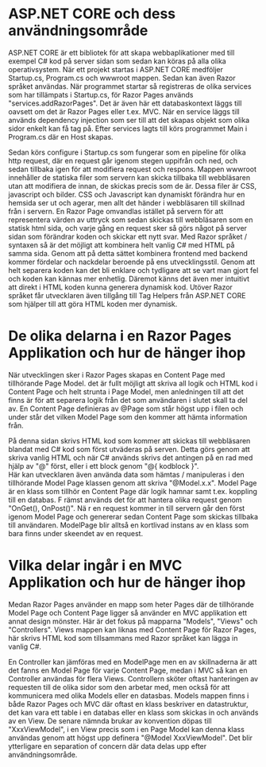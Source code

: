 # ASP.NET CORE och dess användningsområde

ASP.NET CORE är ett bibliotek för att skapa webbaplikationer med till exempel C# kod på server sidan som sedan kan köras på alla olika operativsystem.
När ett projekt startas i ASP.NET CORE medföljer Startup.cs, Program.cs och wwwroot mappen. Sedan kan även Razor språket användas.
När programmet startar så registreras de olika services som har tillämpats i Startup.cs, för Razor Pages används "services.addRazorPages". 
Det är även här ett databaskontext läggs till oavsett om det är Razor Pages eller t.ex. MVC.  När en service läggs till används dependency injection som ser till att det 
skapas objekt som olika sidor enkelt kan få tag på. Efter services lagts till körs programmet Main i Program.cs där en Host skapas. 

Sedan körs configure i Startup.cs som fungerar som en pipeline för olika http request, där en request går igenom stegen uppifrån och ned, och sedan tillbaka igen för att modifiera request och respons.
Mappen wwwroot innehåller de statiska filer som servern kan skicka tillbaka till webbläsaren utan att modifiera de innan, de skickas precis som de är. 
Dessa filer är CSS, javascript och bilder. CSS och Javascript kan dynamiskt förändra hur en hemsida ser ut och agerar, men allt det händer i webbläsaren till skillnad från i servern. En Razor Page omvandlas istället på servern för att representera värden av uttryck som sedan skickas till webbläsaren som en statisk html sida, och varje gång en request sker så görs något på server sidan som förändrar koden och skickar ett nytt svar. 
Med Razor språket / syntaxen så är det möjligt att kombinera helt vanlig C# med HTML på samma sida. Genom att på detta sättet kombinera frontend med backend kommer fördelar och nackdelar beroende på ens utvecklingsstil. Genom att helt separera koden kan det bli enklare och tydligare att se vart man gjort fel och koden kan kännas mer enhetlig. Däremot känns det även mer intuitivt att direkt i HTML koden kunna generera dynamisk kod. 
Utöver Razor språket får utvecklaren även tillgång till Tag Helpers från ASP.NET CORE som hjälper till att göra HTML koden mer dynamisk. 

# De olika delarna i en Razor Pages Applikation och hur de hänger ihop

När utvecklingen sker i Razor Pages skapas en Content Page med tillhörande Page Model. det är fullt möjligt att skriva all logik och HTML kod i Content Page 
och helt strunta i Page Model, men anledningen till att det finns är för att separera logik från det som användaren i slutet skall ta del av.
En Content Page definieras av @Page som står högst upp i filen och under står det vilken Model Page som den kommer att hämta information från.  

På denna sidan skrivs HTML kod som kommer att skickas till webbläsaren blandat med C# kod som först utväderas på serven. 
Detta görs genom att skriva vanlig HTML och när C# används skrivs det antingen på en rad med hjälp av "@" först, eller i ett block genom "@{ kodblock }".  
Här kan utvecklaren även använda data som hämtas / manipuleras i den tillhörande Model Page klassen genom att skriva "@Model.x.x".
Model Page är en klass som tillhör en Content Page där logik hamnar samt t.ex. koppling till en databas. F
rämst används det för att hantera olika request genom "OnGet(), OnPost()". Nä
r en request kommer in till servern går den först igenom Model Page och genererar sedan Content Page som skickas tillbaka till användaren. 
ModelPage blir alltså en kortlivad instans av en klass som bara finns under skeendet av en request. 

# Vilka delar ingår i en MVC Applikation och hur de hänger ihop

Medan Razor Pages använder en mapp som heter Pages där de tillhörande Model Page och Content Page ligger så använder en MVC applikation ett annat design mönster. 
Här är det fokus på mapparna "Models", "Views" och "Controllers". Views mappen kan liknas med Content Page för Razor Pages,
här skrivs HTML kod som tillsammans med Razor språket kan lägga in vanlig C#. 

En Controller kan jämföras med en ModelPage men en av skillnaderna är att det fanns en Model Page för varje Content Page,
medan i MVC så kan en Controller användas för flera Views. Controllern sköter oftast hanteringen av requesten till de olika sidor som den arbetar med, 
men också för att kommunicera med olika Models eller en datasbas.
Models mappen finns i både Razor Pages och MVC där oftast en klass beskriver en datastruktur, 
det kan vara ett table i en databas eller en klass som skickas in och används av en View. 
De senare nämnda brukar av konvention döpas till "XxxViewModel", i en View precis som i en Page Model kan denna klass användas genom att högst upp definera "@Model XxxViewModel".  Det blir ytterligare en separation of concern där data delas upp efter användningsområde. 
















